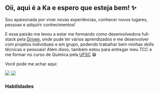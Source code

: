 ## Oii, aqui é a Ka e espero que esteja bem! ✨

Sou apaixonada por viver novas experiências, conhecer novos lugares, pessoas e adquirir conhecimentos!

E essa paixão me levou a estar me formando como desenvolvedora full-stack pela [Driven](https://driveneducation.zendesk.com/hc/pt-br), onde pude ter vários aprendizados e me desenvolver com projetos individuais e em grupo, podendo trabalhar bem minhas skills técnicas e pessoais! Além disso, também estou para entregar meu TCC e me formar no curso de Química pela [UFSC](https://ufsc.br/) 😁

Você pode me achar aqui:

<a href="mailto:kassia.grj@gmail.com"><img  src="https://img.shields.io/badge/Gmail-D14836?style=for-the-badge&logo=gmail&logoColor=white" target="_blank"></a>
<a href="https://www.linkedin.com/in/kassiarauenjayme/" target="_blank"><img  src="https://img.shields.io/badge/LinkedIn-0077B5?style=for-the-badge&logo=linkedin&logoColor=white" target="_blank"></a>

### Habilidades


<!-- This content will not appear in the rendered Markdown 
<div>
<a href="https://github.com/kassiajrauen">
<img heigth="180em" src="https://github-readme-stats.vercel.app/api?username=kassiajrauen&show_icons=true&theme=dracula&include_all_commits=true&count_private=true"/>
<img heigth="180em" src="https://github-readme-stats.vercel.app/api/top-langs/?username=kassiajrauen&layout=compact&langs-count=16&theme=dracula"/>
</div> -->

